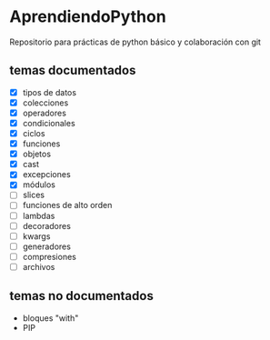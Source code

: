 # AprendiendoPython

Repositorio para prácticas de python básico y colaboración con git

## temas documentados

- [x] tipos de datos
- [x] colecciones
- [x] operadores
- [x] condicionales
- [x] ciclos
- [x] funciones
- [x] objetos
- [x] cast
- [x] excepciones
- [x] módulos
- [ ] slices
- [ ] funciones de alto orden
- [ ] lambdas
- [ ] decoradores
- [ ] kwargs
- [ ] generadores
- [ ] compresiones
- [ ] archivos

## temas no documentados

- bloques "with"
- PIP
